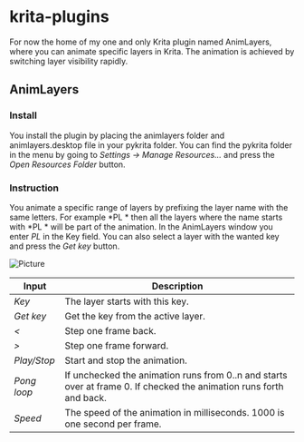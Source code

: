 # krita-plugins

For now the home of my one and only Krita plugin named AnimLayers, where you can animate specific layers in Krita. The animation is achieved by switching layer visibility rapidly.

## AnimLayers ##

### Install ###
You install the plugin by placing the animlayers folder and animlayers.desktop file in your pykrita folder. You can find the pykrita folder in the menu by going to *Settings -> Manage Resources...* and press the *Open Resources Folder* button.

### Instruction ###

You animate a specific range of layers by prefixing the layer name with the same letters. For example *PL * then all the layers where the name starts with *PL * will be part of the animation. In the AnimLayers window you enter *PL* in the Key field. You can also select a layer with the wanted key and press the *Get key* button.

![Picture](https://github.com/thomaslynge/krita-plugins/blob/master/img/animlayers_v1_1.png)

| Input | Description |
| --- | --- |
| *Key* | The layer starts with this key. |
| *Get key* | Get the key from the active layer. |
| *<* | Step one frame back. |
| *>* | Step one frame forward. |
| *Play/Stop* | Start and stop the animation. |
| *Pong loop* | If unchecked the animation runs from 0..n and starts over at frame 0. If checked the animation runs forth and back. |
| *Speed* | The speed of the animation in milliseconds. 1000 is one second per frame. |

